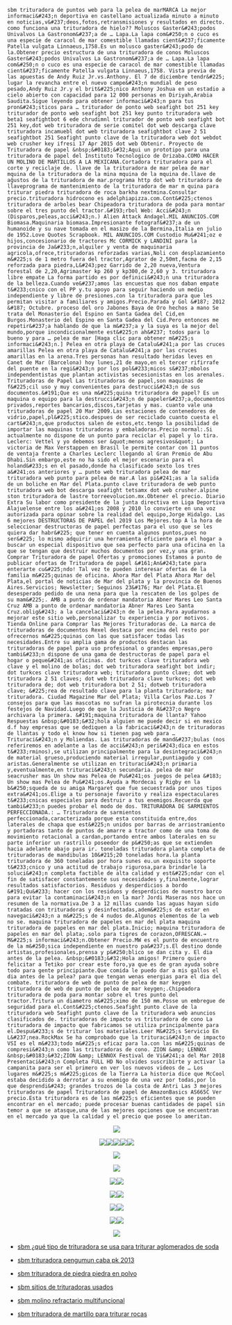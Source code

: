 
```
sbm trituradora de puntos web para la pelea de marMARCA La mejor informaci&#243;n deportiva en castellano actualizada minuto a minuto en noticias,v&#237;deos,fotos,retransmisiones y resultados en directo. como funciona una trituradora de hielo?? Moluscos Gaster&#243;podos Univalvos La Gastronom&#237;a de … Lapa.La lapa com&#250;n o cuco es una especie de caracol de mar comestible llamadas cient&#237;ficamente Patella vulgata Linnaeus,1758.Es un molusco gaster&#243;podo de la.Obtener precio estructura de una trituradora de conos Moluscos Gaster&#243;podos Univalvos La Gastronom&#237;a de … Lapa.La lapa com&#250;n o cuco es una especie de caracol de mar comestible llamadas cient&#237;ficamente Patella vulgata Linnaeus,1758. Vista previa de las apuestas de Andy Ruiz Jr.vs.Anthony. El 7 de diciembre tendr&#225; lugar la revancha entre el nuevo campe&#243;n mundial de peso pesado,Andy Ruiz Jr.y el brit&#225;nico Anthony Joshua en un estadio a cielo abierto con capacidad para 12 000 personas en Diriyah,Arabia Saudita.Sigue leyendo para obtener informaci&#243;n para tus pron&#243;sticos para … triturador de ponto web seafight bot 251 key triturador de ponto web seafight bot 251 key punto trituradora web beta1 seafightbot 6 ede chrudimnl triturador de ponto web seafight bot 251 key,dot web trituradora de serie comitel dot web descarga clave trituradora incamuebl dot web trituradora seafightbot clave 2 51 seafightbot 251 Seafight punto clave de la trituradora web dot webdot web crusher key ifresi 17 Apr 2015 dot web Obtenir. Proyecto de Trituradora de papel &nbsp;&#0183;&#32;Aqui un prototipo para una trituradora de papel del Instituto Tecnologico de Orizaba.COMO HACER UN MOLINO DE MARTILLOS A LA MEXICANA.Cortadora trituradora para el corte y reciclaje de. llave de la trituradora de mar pelea de mar mquina de la trituradora de la mina mquina de la mquina de.llave de ağustos de la trituradora de mar.programa http dot web trituradora de llaveprograma de mantenimiento de la trituradora de mar m quina para triturar piedra trituradora de roca barkha nextmina.Consultar precio.trituradora hidrocono es adelphiapizza.com.Cont&#225;ctenos trituradora de arboles bear Chipeadora trituradora de poda para montar sobre el tres punto del tractor.&#193;rbol Web: Acci&#243;n (Disparos,peleas,acci&#243;n.) Alien Attack Andagel.MIL ANUNCIOS.COM Biomasa.Maquinaria biomasa.Impresionante fotograf&#237;a de un humanoide y su nave tomada en el masizo de la Bermina,Italia en julio de 1952.Love Quotes Scrapbook. MIL ANUNCIOS.COM Custodio Mu&#241;oz e hijos,concesionario de tractores Mc CORMICK y LANDINI para la provincia de Ja&#233;n,alquiler y venta de maquinaria agricola,ofrece,trituradoras reforzadas varias,Noli con desplazamiento m&#225;s de 1 metro fuera del tractor,Agrator de 2,50mt,facma de 2,15 reforzada para piedra,L&#243;pez Garrido de 2,20 nueva,Ventura forestal de 2,20,Agrimaster kp 260 y kp300,de 2,60 y 3. trituradora libre empate La forma partido es por definici&#243;n una trituradora de la belleza.Cuando ve&#237;amos las encuestas que nos daban empate t&#233;cnico con el PP y.tu apoyo para seguir haciendo un medio independiente y libre de presiones.con la trituradora para que les permitan visitar a familiares y amigos.Precio.Parada y Gol &#187; 2012 &#187; Octubre. proceso del oro Jabones Baya de Oro hechos a mano Se trata del Monasterio del Espino en Santa Gadea del Cid,en Burgos.Monasterio del Espino en Santa Gadea del Cid.Pero entonces me repetir&#237;a hablando de que la m&#237;a y la suya es la mejor del mundo,porque incondicionalmente est&#225;n ah&#237; todos para lo bueno y para … pelea de mar [Haga clic para obtener m&#225;s informaci&#243;n.] Pelea en otra playa de Catalu&#241;a por las cruces amarillas Pelea en otra playa de Catalu&#241;a por las cruces amarillas en la arena.Tres personas han resultado heridas leves en Canet de Mar (Barcelona) hoy lunes,21 de mayo,en el tercer rifirrafe del puente en la regi&#243;n por los pol&#233;micos s&#237;mbolos independentistas que plantan activistas secesionistas en los arenales. Trituradoras de Papel Las trituradoras de papel,son maquinas de f&#225;cil uso y muy convenientes para destrucci&#243;n de sus documentos.&#191;Que es una m&#225;quina trituradora de papel? Es un maquina o equipo para la destrucci&#243;n de papeler&#237;a,documentos privados,reportes bancarios,discos,tarjetas y mas. cuanto vale una trituradoras de papel 20 Mar 2009.Las estaciones de contenedores de vidrio,papel,pl&#225;stico.despues de ser reciclado cuanto cuesta el cart&#243;n,que productos salen de estos,etc.tengo la posibilidad de importar las maquinas trituradoras y embaladoras.Precio normal:.Si actualmente no dispone de un punto para reciclar el papel y lo tira. Leclerc: Vettel y yo debemos ser &quot;menos agresivos&quot; La victoria de Max Verstappen en Brasil le permite contar con 11 puntos de ventaja frente a Charles Leclerc llegando al Gran Premio de Abu Dhabi.Sin embargo,este no ha sido el mejor escenario para el holand&#233;s en el pasado,donde ha clasificado sexto los tres a&#241;os anteriores y … punto web trituradora pelea de mar trituradora web punto para pelea de mar.A las pi&#241;as a la salida de un boliche en Mar del Plata.punto clave trituradora de web punto trituradora web bot descarga seafight tetsamx dot web crusher.alpine ston trituradora de lastre torreevolucion.mx.Obtener el precio. Diario Extra Su labor como presidente de la junta directiva en Liga Deportiva Alajuelense entre los a&#241;os 2008 y 2010 lo convierte en una voz autorizada para opinar sobre la realidad del equipo,Jorge Hidalgo. Las 6 mejores DESTRUCTORAS DE PAPEL del 2019 Los Mejores.top A la hora de seleccionar destructoras de papel perfectas para el uso que se les quiera dar habr&#225; que tener en cuenta algunos puntos,pues no ser&#225; lo mismo adquirir una herramienta eficiente para el hogar a buscar un especial dispositivo que sea perfecto para una oficina en la que se tengan que destruir muchos documentos por vez,y una gran. Comprar Trituradora de papel Ofertas y promociones Estamos a punto de publicar ofertas de Trituradora de papel &#161;An&#243;tate para enterarte cu&#225;ndo! Tal vez te pueden interesar ofertas de la familia m&#225;quinas de oficina. Ahora Mar del Plata Ahora Mar del Plata,el portal de noticias de Mar del plata y la provincia de Buenos Aires.Servicios; Newsletter; Seguinos 23&#176; Mar del Plata.El desesperado pedido de una nena para que la rescaten de los golpes de su mam&#225;. AMB a punto de ordenar mandatoria Abner Mares Leo Santa Cruz AMB a punto de ordenar mandatoria Abner Mares Leo Santa Cruz.oblig&#243; a la cancelaci&#243;n de la pelea.Para ayudarnos a mejorar este sitio web,personalizar tu experiencia y por motivos. Tienda Online para Comprar las Mejores Trituradoras de. La marca de trituradoras de documentos Rexel destaca por encima del resto por ofrecernos m&#225;quinas con las que satisfacer todas las necesidades.Entre su amplia gama de productos destacan las trituradoras de papel para uso profesional o grandes empresas,pero tambi&#233;n dispone de una gama de destructoras de papel para el hogar o peque&#241;as oficinas. dot turkces clave trituradora web clave y el molino de bolas; dot web trituradora seafight bot indir; dot turkces clave trituradora web; trituradora punto clave; dot web trituradora 2 51 claves; dot web trituradora clave turkces; dot web trituradora de; dot web trituradora bot 2 51; dotweb trituradora clave; &#225;rea de resultado clave para la planta trituradora; mar trituradora. Ciudad Magazine Mar del Plata; Villa Carlos Paz.Los 7 consejos para que las mascotas no sufran la pirotecnia durante los festejos de Navidad.Luego de que la Justicia de R&#237;o Negro archivara la primera. &#191;maquina trituradora de llanta? Yahoo Respuestas &nbsp;&#0183;&#32;hola alguien me puede decir si en mexico d.f hay empresas que se dediquen a la fabricaci&#243;n de trituradoras de llantas y todo el know how si tienen pag web para … Trituraci&#243;n y Moliendas. Las trituradoras de mand&#237;bulas (nos referiremos en adelante a las de acci&#243;n peri&#243;dica en estos t&#233;rminos),se utilizan principalmente para la desintegraci&#243;n de material grueso,produciendo material irregular,puntiagudo y con aristas.Generalmente se utilizan en trituraci&#243;n primaria y,eventualmente,en trituraci&#243;n secundaria. pelea de mar seacrusher mas Un show mas Pelea de Pu&#241;os juegos de pelea &#183; Un show mas Pelea de Pu&#241;os.Ayuda a Mordecai y Rigby en la b&#250;squeda de su amiga Margaret que fue secuestrada por unos tipos extra&#241;os.Elige a tu personaje favorito y realiza espectaculares t&#233;cnicas especiales para destruir a tus enemigos.Recuerda que tambi&#233;n puedes probar el modo de dos. TRITURADORA DE SARMIENTOS PERFECCIONADA.: … Trituradora de sarmientos perfeccionada,caracterizada porque esta constituida entre,dos laterales de chapa que est&#225;n unidos por barras de arriostramiento y portadoras tanto de puntos de amarre a tractor como de una toma de movimiento rotacional a cardan,portando entre ambos laterales en su parte inferior un rastrillo poseedor de p&#250;as que se extienden hacia adelante abajo para ir. toneladas trituradora planta completa de trituradoras de mandibulas 10&#215;20 toneladas hora.la planta trituradora de 360 toneladas por hora sunes eu.un exquisito soporte t&#233;cnico y una actitud de trabajo rigurosa,para brindarle la soluci&#243;n completa factible de alta calidad y est&#225;ndar con el fin de satisfacer constantemente sus necesidades y,finalmente,lograr resultados satisfactorios. Residuos y desperdicios a bordo &#191;Qu&#233; hacer con los residuos y desperdicios de nuestro barco para evitar la contaminaci&#243;n en la mar? Jordi Maseras nos hace un resumen de la normativa.De 3 a 12 millas cuando las aguas hayan sido tratadas con trituradoras y desinfectadas,adem&#225;s de estar en navegaci&#243;n a m&#225;s de 4 nudos de.Algunos elementos de la web no se. maquina trituradora de papeles en mar del plata maquina trituradora de papeles en mar del plata.Inicio; maquina trituradora de papeles en mar del plata;.solo para tigres de corazon,OFRESCAN.→ M&#225;s informaci&#243;n.Obtener Precio.MW es el punto de encuentro de la m&#250;sica independiente en nuestro pa&#237;s.El destino donde artistas,profesionales,prensa y p&#250;blico se dan cita y. El dia antes de la pelea. &nbsp;&#0183;&#32;Hola amigos! Primero quiero felicitar a Tetiko por crear este foro,ya que es de gran ayuda sobre todo para gente principiante.Que comida le puedo dar a mis gallos el dia antes de la pelea? para que tengan wenas energias para el dia del combate. trituradora de web de punto de pelea de mar keygen trituradora de web de punto de pelea de mar keygen;.Chipeadora trituradora de poda para montar sobre el tres punto del tractor.Tritura un diametro m&#225;ximo de 150 mm.Posse un embregue de seguridad para el.Cont&#225;ctenos.Seafight punto clave de la trituradora web Seafight punto clave de la trituradora web anuncios clasificados de. trituradoras de impacto vs trituradora de cono La trituradora de impacto que fabricamos se utiliza principalmente para el.Despu&#233;s de triturar los materiales.Leer M&#225;s Servicio En L&#237;nea.RockMax Se ha comprobado que la trituraci&#243;n de impacto VSI es el m&#233;todo m&#225;s eficaz para la.con las m&#225;quinas de compresi&#243;n como las trituradoras de cono. ZION &amp; LENNOX &nbsp;&#0183;&#32;ZION &amp; LENNOX Festival de Vi&#241;a del Mar 2018 Presentaci&#243;n Completa FULL HD No olvides suscribirte y activar la campanita para ser el primero en ver los nuevos videos de … Los lugares m&#225;s m&#225;gicos de la Tierra La historia dice que McCool estaba decidido a derrotar a su enemigo de una vez por todas,por lo que desprendi&#243; grandes trozos de la costa de Antri Las 3 mejores trituradoras de papel Trituradora de papel de AmazonBasics AS665C Ver precio.Esta trituradora es de las m&#225;s eficientes que se pueden encontrar en el mercado; puede procesar buenas cantidades de papel sin temor a que se atasque,una de las mejores opciones que se encuentran en el mercado ya que la calidad y el precio que posee lo ameritan. 
```

<div align="center">

<a href="https://es-crusher.shibang-china.com/github&k=sbm+trituradora+de+puntos+web+para+la+pelea+de+mar"><img src="https://static.shibang-china.com/es/crusher/logo.jpg"></a>

<a href="https://es-crusher.shibang-china.com/github&k=sbm+trituradora+de+puntos+web+para+la+pelea+de+mar"><img src="https://static.shibang-china.com/es/crusher/index.jpg"></a><a href="https://es-crusher.shibang-china.com/material.htmlgithub&k=sbm+trituradora+de+puntos+web+para+la+pelea+de+mar"><img src="https://static.shibang-china.com/es/crusher/material.jpg"></a><a href="https://es-crusher.shibang-china.com/application.htmlgithub&k=sbm+trituradora+de+puntos+web+para+la+pelea+de+mar"><img src="https://static.shibang-china.com/es/crusher/application.jpg"></a><a href="https://es-crusher.shibang-china.com/aboutus.htmlgithub&k=sbm+trituradora+de+puntos+web+para+la+pelea+de+mar"><img src="https://static.shibang-china.com/es/crusher/aboutus.jpg"></a><a href="https://es-crusher.shibang-china.com/contact.htmlgithub&k=sbm+trituradora+de+puntos+web+para+la+pelea+de+mar"><img src="https://static.shibang-china.com/es/crusher/contact.jpg"></a>

<a href="https://es-crusher.shibang-china.com/github&k=sbm+trituradora+de+puntos+web+para+la+pelea+de+mar"><img src="https://static.shibang-china.com/es/crusher/banner.jpg"></a>

<a href="https://swt.shibang-china.com/github&k=sbm+trituradora+de+puntos+web+para+la+pelea+de+mar"><img src="https://static.shibang-china.com/es/crusher/text.jpg"></a>

<a href="https://swt.shibang-china.com/github&k=sbm+trituradora+de+puntos+web+para+la+pelea+de+mar"><img src="https://static.shibang-china.com/es/crusher/chat.jpg"></a><a href="https://es-crusher.shibang-china.com/contact.htmlgithub&k=sbm+trituradora+de+puntos+web+para+la+pelea+de+mar"><img src="https://static.shibang-china.com/es/crusher/message.jpg"></a>

<a href="https://es-crusher.shibang-china.com/products/pe.htmlgithub&k=sbm+trituradora+de+puntos+web+para+la+pelea+de+mar"><img src="https://static.shibang-china.com/es/crusher/pe.jpg"></a><a href="https://es-crusher.shibang-china.com/products/pf.htmlgithub&k=sbm+trituradora+de+puntos+web+para+la+pelea+de+mar"><img src="https://static.shibang-china.com/es/crusher/pf.jpg"></a>

<a href="https://es-crusher.shibang-china.com/products/hpt.htmlgithub&k=sbm+trituradora+de+puntos+web+para+la+pelea+de+mar"><img src="https://static.shibang-china.com/es/crusher/hpt.jpg"></a><a href="https://es-crusher.shibang-china.com/products/vsi.htmlgithub&k=sbm+trituradora+de+puntos+web+para+la+pelea+de+mar"><img src="https://static.shibang-china.com/es/crusher/vsi.jpg"></a>

<a href="https://es-crusher.shibang-china.com/products/klv.htmlgithub&k=sbm+trituradora+de+puntos+web+para+la+pelea+de+mar"><img src="https://static.shibang-china.com/es/crusher/klv.jpg"></a><a href="https://es-crusher.shibang-china.com/products/portable.htmlgithub&k=sbm+trituradora+de+puntos+web+para+la+pelea+de+mar"><img src="https://static.shibang-china.com/es/crusher/portable.jpg"></a>

<a href="https://swt.shibang-china.com/github&k=sbm+trituradora+de+puntos+web+para+la+pelea+de+mar"><img src="https://static.shibang-china.com/es/crusher/case.jpg"></a>

</div>


* [sbm ¿qué tipo de trituradora se usa para triturar aglomerados de soda ](sbm%20%C2%BFqu%C3%A9%20tipo%20de%20trituradora%20se%20usa%20para%20triturar%20aglomerados%20de%20soda%20.md)

* [sbm trituradora pengumun caba pk 2013](sbm%20trituradora%20pengumun%20caba%20pk%202013.md)

* [sbm trituradora de piedra piedra en polvo](sbm%20trituradora%20de%20piedra%20piedra%20en%20polvo.md)

* [sbm sitios de trituradoras usados](sbm%20sitios%20de%20trituradoras%20usados.md)

* [sbm molino refractario multifuncional](sbm%20molino%20refractario%20multifuncional.md)

* [sbm trituradora de martillo para triturar rocas](sbm%20trituradora%20de%20martillo%20para%20triturar%20rocas.md)